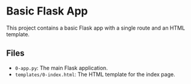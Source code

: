 # Basic Flask App

This project contains a basic Flask app with a single route and an HTML template.

## Files

- `0-app.py`: The main Flask application.
- `templates/0-index.html`: The HTML template for the index page.
